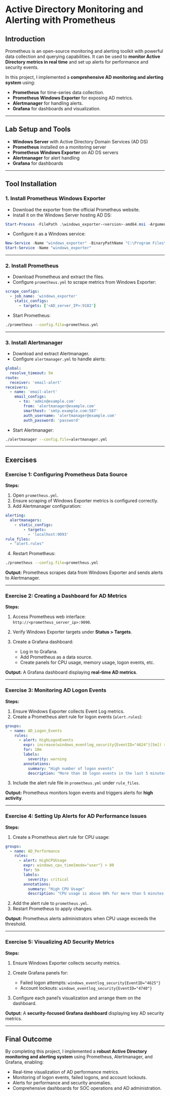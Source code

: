 # Active Directory Monitoring and Alerting with Prometheus

## Introduction

Prometheus is an open-source monitoring and alerting toolkit with powerful data collection and querying capabilities. It can be used to **monitor Active Directory metrics in real time** and set up alerts for performance and security events.

In this project, I implemented a **comprehensive AD monitoring and alerting system** using:

* **Prometheus** for time-series data collection.
* **Prometheus Windows Exporter** for exposing AD metrics.
* **Alertmanager** for handling alerts.
* **Grafana** for dashboards and visualization.

---

## Lab Setup and Tools

* **Windows Server** with Active Directory Domain Services (AD DS)
* **Prometheus** installed on a monitoring server
* **Prometheus Windows Exporter** on AD DS servers
* **Alertmanager** for alert handling
* **Grafana** for dashboards

---

## Tool Installation

### 1. Install Prometheus Windows Exporter

* Download the exporter from the official Prometheus website.
* Install it on the Windows Server hosting AD DS:

```powershell
Start-Process -FilePath .\windows_exporter-<version>-amd64.msi -ArgumentList /quiet
```

* Configure it as a Windows service:

```powershell
New-Service -Name "windows_exporter" -BinaryPathName "C:\Program Files\windows_exporter\windows_exporter.exe" -DisplayName "Windows Exporter" -StartupType Automatic
Start-Service -Name "windows_exporter"
```

---

### 2. Install Prometheus

* Download Prometheus and extract the files.
* Configure `prometheus.yml` to scrape metrics from Windows Exporter:

```yaml
scrape_configs:
  - job_name: 'windows_exporter'
    static_configs:
      - targets: ['<AD_server_IP>:9182']
```

* Start Prometheus:

```bash
./prometheus --config.file=prometheus.yml
```

---

### 3. Install Alertmanager

* Download and extract Alertmanager.
* Configure `alertmanager.yml` to handle alerts:

```yaml
global:
  resolve_timeout: 5m
route:
  receiver: 'email-alert'
receivers:
  - name: 'email-alert'
    email_configs:
      - to: 'admin@example.com'
        from: 'alertmanager@example.com'
        smarthost: 'smtp.example.com:587'
        auth_username: 'alertmanager@example.com'
        auth_password: 'password'
```

* Start Alertmanager:

```bash
./alertmanager --config.file=alertmanager.yml
```

---

## Exercises

### Exercise 1: Configuring Prometheus Data Source

**Steps:**

1. Open `prometheus.yml`.
2. Ensure scraping of Windows Exporter metrics is configured correctly.
3. Add Alertmanager configuration:

```yaml
alerting:
  alertmanagers:
    - static_configs:
        - targets:
          - 'localhost:9093'
rule_files:
  - "alert.rules"
```

4. Restart Prometheus:

```bash
./prometheus --config.file=prometheus.yml
```

**Output:**
Prometheus scrapes data from Windows Exporter and sends alerts to Alertmanager.

---

### Exercise 2: Creating a Dashboard for AD Metrics

**Steps:**

1. Access Prometheus web interface: `http://<prometheus_server_ip>:9090`.
2. Verify Windows Exporter targets under **Status > Targets**.
3. Create a Grafana dashboard:

   * Log in to Grafana.
   * Add Prometheus as a data source.
   * Create panels for CPU usage, memory usage, logon events, etc.

**Output:**
A Grafana dashboard displaying **real-time AD metrics**.

---

### Exercise 3: Monitoring AD Logon Events

**Steps:**

1. Ensure Windows Exporter collects Event Log metrics.
2. Create a Prometheus alert rule for logon events (`alert.rules`):

```yaml
groups:
  - name: AD_Logon_Events
    rules:
      - alert: HighLogonEvents
        expr: increase(windows_eventlog_security{EventID="4624"}[5m]) > 10
        for: 10m
        labels:
          severity: warning
        annotations:
          summary: "High number of logon events"
          description: "More than 10 logon events in the last 5 minutes."
```

3. Include the alert rule file in `prometheus.yml` under `rule_files`.

**Output:**
Prometheus monitors logon events and triggers alerts for **high activity**.

---

### Exercise 4: Setting Up Alerts for AD Performance Issues

**Steps:**

1. Create a Prometheus alert rule for CPU usage:

```yaml
groups:
  - name: AD_Performance
    rules:
      - alert: HighCPUUsage
        expr: windows_cpu_time{mode="user"} > 80
        for: 5m
        labels:
          severity: critical
        annotations:
          summary: "High CPU Usage"
          description: "CPU usage is above 80% for more than 5 minutes."
```

2. Add the alert rule to `prometheus.yml`.
3. Restart Prometheus to apply changes.

**Output:**
Prometheus alerts administrators when CPU usage exceeds the threshold.

---

### Exercise 5: Visualizing AD Security Metrics

**Steps:**

1. Ensure Windows Exporter collects security metrics.
2. Create Grafana panels for:

   * Failed logon attempts: `windows_eventlog_security{EventID="4625"}`
   * Account lockouts: `windows_eventlog_security{EventID="4740"}`
3. Configure each panel’s visualization and arrange them on the dashboard.

**Output:**
A **security-focused Grafana dashboard** displaying key AD security metrics.

---

## Final Outcome

By completing this project, I implemented a **robust Active Directory monitoring and alerting system** using Prometheus, Alertmanager, and Grafana, enabling:

* Real-time visualization of AD performance metrics.
* Monitoring of logon events, failed logons, and account lockouts.
* Alerts for performance and security anomalies.
* Comprehensive dashboards for SOC operations and AD administration.
